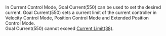 In Current Control Mode, Goal Current(550) can be used to set the desired current. Goal Current(550) sets a current limit of the current controller in Velocity Control Mode, Position Control Mode and Extended Position Control Mode.  
Goal Current(550) cannot exceed [Current Limit(38)].

[Current Limit(38)]: #current-limit38
